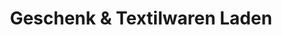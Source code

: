 ---
title: "Geschenk & Textilwaren Laden"
url: /aken-elbe/geschenk-und-textilwaren-laden/
shop: Allgemein
---